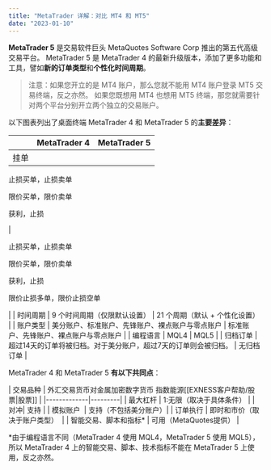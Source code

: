 ```yaml
---
title: "MetaTrader 详解：对比 MT4 和 MT5"
date: "2023-01-10"
---
```


**MetaTrader 5** 是交易软件巨头 MetaQuotes Software Corp 推出的第五代高级交易平台。 MetaTrader 5 是 MetaTrader 4 的最新升级版本，添加了更多功能和工具，譬如**新的订单类型**和**个性化时间周期**。

> 注意：如果您开立的是 MT4 账户，那么您就不能用 MT4 账户登录 MT5 交易终端，反之亦然。 如果您既想用 MT4 也想用 MT5 终端，那您就需要针对两个平台分别开立两个独立的交易账户。

以下图表列出了桌面终端 MetaTrader 4 和 MetaTrader 5 的**主要差异**：

|   | MetaTrader 4 | MetaTrader 5 |
| --- | --- | --- |
| 挂单 | 
止损买单，止损卖单

限价买单，限价卖单

获利，止损

 | 

止损买单，止损卖单

限价买单，限价卖单

获利，止损

限价止损多单，限价止损空单

 |
| 时间周期 | 9 个时间周期（仅限默认设置） | 21 个周期（默认 + 个性化设置） |
| 账户类型 | 美分账户、标准账户、先锋账户、裸点账户与零点账户 | 标准账户、先锋账户、裸点账户与零点账户 |
| 编程语言 | MQL4 | MQL5 |
| 归档订单 | 超过14天的订单将被归档。对于美分账户，超过7天的订单则会被归档。 | 无归档订单 |

MetaTrader 4 和 MetaTrader 5 **有以下共同点**：

| 交易品种 | 外汇交易货币对金属加密数字货币&nbsp;指数能源[[EXNESS客户帮助/股票|股票]] |
|-------------|---------|
| 最大杠杆 | 1:无限（取决于具体条件） |
| 对冲| 支持  |
| 模拟账户&nbsp;  | 支持（不包括美分账户）|
| 订单执行 | 即时和市价（取决于账户类型）&nbsp; |
| 智能交易、脚本和指标* | 可用（MetaQuotes提供）  |


*由于编程语言不同（MetaTrader 4 使用 MQL4，MetaTrader 5 使用 MQL5），所以 MetaTrader 4 上的智能交易、脚本、技术指标不能在 MetaTrader 5 上使用，反之亦然。
